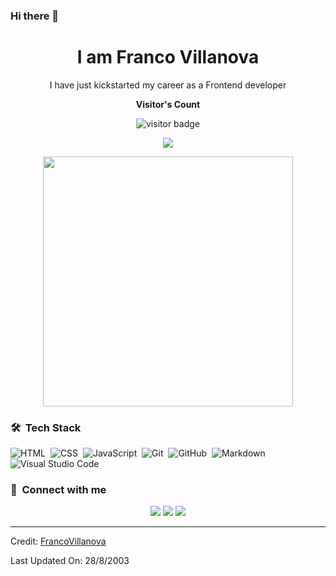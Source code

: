 ### Hi there 👋

<h1 align="center">I am Franco Villanova</h1>

<p align="center" width="150px"> I have just kickstarted my career as a Frontend developer</p>

<p align="center"><b>Visitor's Count</b></p>
<p align="center"><img src="https://profile-counter.glitch.me/%7BFlein890%7D/count.svg" alt="visitor badge"/></p>
<p align="center"><img src="https://github-readme-stats.vercel.app/api/top-langs/?username=Flein890&layout=compact&hide=TSQL&theme=chartreuse-dark"></p>
<p align="center" ><img src="https://github-readme-stats.vercel.app/api?username=Flein890&count_private=true&show_icons=true&&theme=chartreuse-dark&include_all_commits=true" width="400"></p>

### 🛠 &nbsp;Tech Stack

![HTML](https://img.shields.io/badge/-HTML-05122A?style=flat&logo=HTML5)&nbsp;
![CSS](https://img.shields.io/badge/-CSS-05122A?style=flat&logo=CSS3&logoColor=1572B6)&nbsp;
![JavaScript](https://img.shields.io/badge/-JavaScript-05122A?style=flat&logo=javascript)&nbsp;
![Git](https://img.shields.io/badge/-Git-05122A?style=flat&logo=git)&nbsp;
![GitHub](https://img.shields.io/badge/-GitHub-05122A?style=flat&logo=github)&nbsp;
![Markdown](https://img.shields.io/badge/-Markdown-05122A?style=flat&logo=markdown)&nbsp;
![Visual Studio Code](https://img.shields.io/badge/-Visual%20Studio%20Code-05122A?style=flat&logo=visual-studio-code&logoColor=007ACC)&nbsp;

### :link: &nbsp;Connect with me

<p align="center">
<a href="www.linkedin.com/in/franco-villanova-07708a288"><img src="https://img.shields.io/badge/-Franco%20Villanova-0077B5?style=for-the-badge&logo=Linkedin&logoColor=white"/></a>
<a href="mailto:franco.s.villanova570@hotmail.com"><img src="https://img.shields.io/badge/-franco.s.villanova570@outlook.com-D14836?style=for-the-badge&logo=Gmail&logoColor=white"/></a>
<a href="https://instagram.com/francock777"><img src="https://img.shields.io/badge/-francock777-E4405F?style=for-the-badge&logo=Instagram&logoColor=white"/></a>
</p>

---

Credit: [FrancoVillanova](https://github.com/Flein890)

Last Updated On: 28/8/2003
